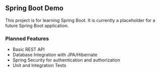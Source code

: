## Spring Boot Demo

This project is for learning Spring Boot. It is currently a placeholder for a future Spring Boot application.

### Planned Features

* Basic REST API
* Database Integration with JPA/Hibernate
* Spring Security for authentication and authorization
* Unit and Integration Tests
